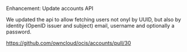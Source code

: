 Enhancement: Update accounts API

We updated the api to allow fetching users not onyl by UUID, but also by identity (OpenID issuer and subject) email, username and optionally a password.

https://github.com/owncloud/ocis/accounts/pull/30
